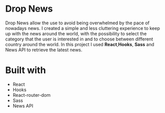 # Drop News

Drop News allow the use to avoid being overwhelmed by the pace of nowadays news. I created a simple and less cluttering experience to keep up with the news around the world, with the possibility to select the category that the user is interested in and to choose between different country around the world. In this project I used **React**,**Hooks**, **Sass** and News API to retrieve the latest news.

# Built with

- React
- Hooks
- React-router-dom
- Sass
- News API
